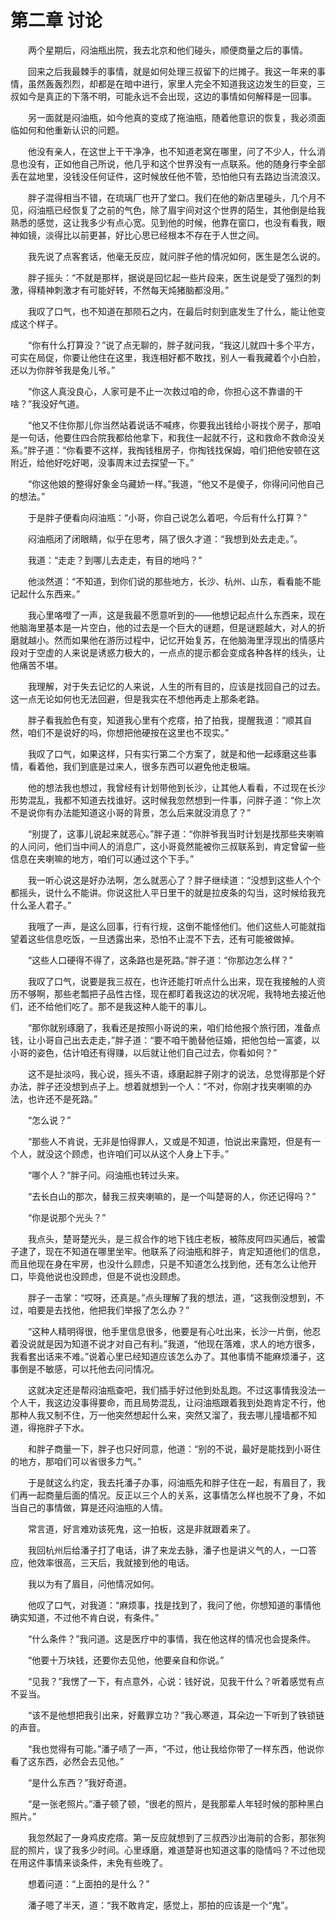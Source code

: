 # 第二章 讨论


　　两个星期后，闷油瓶出院，我去北京和他们碰头，顺便商量之后的事情。

　　回来之后我最棘手的事情，就是如何处理三叔留下的烂摊子。我这一年来的事情，虽然轰轰烈烈，却都是在暗中进行，家里人完全不知道我这边发生的巨变，三叔如今是真正的下落不明，可能永远不会出现，这边的事情如何解释是一回事。

　　另一面就是闷油瓶，如今他真的变成了拖油瓶，随着他意识的恢复，我必须面临如何和他重新认识的问题。

　　他没有亲人，在这世上干干净净，也不知道老窝在哪里，问了不少人，什么消息也没有，正如他自己所说，他几乎和这个世界没有一点联系。他的随身行李全部丢在盆地里，没钱没任何证件，这时候放任他不管，恐怕他只有去路边当流浪汉。

　　胖子混得相当不错，在琉璃厂也开了堂口。我们在他的新店里碰头，几个月不见，闷油瓶已经恢复了之前的气色，除了眉宇间对这个世界的陌生，其他倒是给我熟悉的感觉，这让我多少有点心宽。见到他的时候，他靠在窗口，也没有看我，眼神如镜，淡得比以前更甚，好比心思已经根本不存在于人世之间。

　　我先说了点客套话，他毫无反应，就问胖子他的情况如何，医生是怎么说的。

　　胖子摇头：“不就是那样，据说是回忆起一些片段来，医生说是受了强烈的刺激，得精神刺激才有可能好转，不然每天炖猪脑都没用。”

　　我叹了口气，也不知道在那陨石之内，在最后时刻到底发生了什么，能让他变成这个样子。

　　“你有什么打算没？”说了点无聊的，胖子就问我，“我这儿就四十多个平方，可实在局促，你要让他住在这里，我连相好都不敢找，别人一看我藏着个小白脸，还以为你胖爷我是兔儿爷。”

　　“你这人真没良心，人家可是不止一次救过咱的命，你担心这不靠谱的干啥？”我没好气道。

　　“他又不住你那儿你当然站着说话不喊疼，你要我出钱给小哥找个房子，那咱是一句话，他要住四合院我都给他拿下，和我住一起就不行，这和救命不救命没关系。”胖子道：“你看要不这样，我掏钱租房子，你掏钱找保姆，咱们把他安顿在这附近，给他好吃好喝，没事周末过去探望一下。”

　　“你这他娘的整得好象金乌藏娇一样。”我道，“他又不是傻子，你得问问他自己的想法。”

　　于是胖子便看向闷油瓶：“小哥，你自己说怎么着吧，今后有什么打算？”

　　闷油瓶闭了闭眼睛，似乎在思考，隔了很久才道：“我想到处去走走。”。

　　我道：“走走？到哪儿去走走，有目的地吗？”

　　他淡然道：“不知道，到你们说的那些地方，长沙、杭州、山东，看看能不能记起什么东西来。”

　　我心里咯噔了一声，这是我最不愿意听到的——他想记起点什么东西来，现在他脑海里基本是一片空白，他的过去是一个巨大的谜题，但是谜题越大，对人的折磨就越小。然而如果他在游历过程中，记忆开始复苏，在他脑海里浮现出的情感片段对于空虚的人来说是诱惑力极大的，一点点的提示都会变成各种各样的线头，让他痛苦不堪。

　　我理解，对于失去记忆的人来说，人生的所有目的，应该是找回自己的过去。这一点无论如何也无法回避，但是我实在不想他再走上那条老路。

　　胖子看我脸色有变，知道我心里有个疙瘩，拍了拍我，提醒我道：“顺其自然，咱们不是说好的吗，你想把他硬按在这里也不现实。”

　　我叹了口气，如果这样，只有实行第二个方案了，就是和他一起琢磨这些事情，看着他，我们到底是过来人，很多东西可以避免他走极端。

　　他的想法我也想过，我曾经有计划带他到长沙，让其他人看看，不过现在长沙形势混乱，我都不知道去找谁好。这时候我忽然想到一件事，问胖子道：“你上次不是说你有办法能知道这小哥的背景，怎么后来就没消息了？”

　　“别提了，这事儿说起来就恶心。”胖子道：“你胖爷我当时计划是找那些夹喇嘛的人问问，他们当中间人的消息广，这小哥竟然能被你三叔联系到，肯定曾留一些信息在夹喇嘛的地方，咱们可以通过这个下手。”

　　我一听心说这是好办法啊，怎么就恶心了？胖子继续道：“没想到这些人个个都摇头，说什么不能讲。你说这批人平日里干的就是拉皮条的勾当，这时候给我充什么圣人君子。”

　　我哦了一声，是这么回事，行有行规，这倒不能怪他们。他们这些人可能就指望着这些信息吃饭，一旦透露出来，恐怕不止混不下去，还有可能被做掉。

　　“这些人口硬得不得了，这条路也是死路。”胖子道：“你那边怎么样？”

　　我叹了口气，说要是我三叔在，也许还能打听点什么出来，现在我接触的人资历不够啊，那些老瓢把子品性古怪，现在都盯着我这边的状况呢，我特地去接近他们，还不给他们吃了。那不是我这种人能干的事儿。

　　“那你就别琢磨了，我看还是按照小哥说的来，咱们给他报个旅行团，准备点钱，让小哥自己出去走走，”胖子道：“要不咱干脆替他征婚，把他包给一富婆，以小哥的姿色，估计咱还有得赚，以后就让他们自己过去，你看如何？”

　　这不是扯淡吗，我心说，摇头不语，琢磨起胖子刚才的说法，总觉得那是个好办法，胖子还没想到点子上。想着就想到一个人：“不对，你刚才找夹喇嘛的办法，也许还不是死路。”

　　“怎么说？”

　　“那些人不肯说，无非是怕得罪人，又或是不知道，怕说出来露短，但是有一个人，就没这个顾虑，也许咱们可以从这个人身上下手。”

　　“哪个人？”胖子问。闷油瓶也转过头来。

　　“去长白山的那次，替我三叔夹喇嘛的，是一个叫楚哥的人，你还记得吗？”

　　“你是说那个光头？”

　　我点头，楚哥楚光头，是三叔合作的地下钱庄老板，被陈皮阿四买通后，被雷子逮了，现在不知道在哪里坐牢。他联系了闷油瓶和胖子，肯定知道他们的信息，而且他现在身在牢房，也没什么顾虑，只是不知道怎么找到他，还有怎么让他开口，毕竟他说也没顾虑，但是不说也没顾虑。

　　胖子一击掌：“哎呀，还真是。”点头理解了我的想法，道，“这我倒没想到，不过，咱要是去找他，他把我们举报了怎么办？”

　　“这种人精明得很，他手里信息很多，他要是有心吐出来，长沙一片倒，他忍着没说就是因为知道不说才对自己有利。”我道，“他现在落难，求人的地方很多，我看套出话来不难。”说着心里已经知道应该怎么办了。其他事情不能麻烦潘子，这事倒是不敏感，可以托他去问问情况。

　　这就决定还是帮闷油瓶查吧，我们插手好过他到处乱跑。不过这事情我没法一个人干，我这边没事得要命，而且局势混乱，让闷油瓶跟着我到处跑肯定不行，他那种人我又制不住，万一他突然想起什么来，突然又溜了，我去哪儿撞墙都不知道，得拖胖子下水。

　　和胖子商量一下，胖子也只好同意，他道：“别的不说，最好是能找到小哥住的地方，那咱们可以省很多力气。”

　　于是就这么约定，我去托潘子办事，闷油瓶先和胖子住在一起，有眉目了，我们再一起商量后面的情况。反正以三个人的关系，这事情怎么样也脱不了身，不如当自己的事情做，算是还闷油瓶的人情。

　　常言道，好言难劝该死鬼，这一拍板，这是非就跟着来了。

　　我回杭州后给潘子打了电话，讲了来龙去脉，潘子也是讲义气的人，一口答应，他效率很高，三天后，我就接到他的电话。

　　我以为有了眉目，问他情况如何。

　　他叹了口气，对我道：“麻烦事，找是找到了，我问了他，你想知道的事情他确实知道，不过他不肯白说，有条件。”

　　“什么条件？”我问道。这是医疗中的事情，我在他这样的情况也会提条件。

　　“他要十万块钱，还要你去见他，他要亲自和你说。”

　　“见我？”我愣了一下，有点意外，心说：钱好说，见我干什么？听着感觉有点不妥当。

　　“该不是他想把我引出来，好戴罪立功？”我心寒道，耳朵边一下听到了铁锁链的声音。

　　“我也觉得有可能。”潘子啧了一声，“不过，他让我给你带了一样东西，他说你看了这东西，必然会去见他。”

　　“是什么东西？”我好奇道。

　　“是一张老照片。”潘子顿了顿，“很老的照片，是我那辈人年轻时候的那种黑白照片。”

　　我忽然起了一身鸡皮疙瘩。第一反应就想到了三叔西沙出海前的合影，那张狗屁的照片，误了我多少时间。心里琢磨，难道楚哥也知道这事的隐情吗？不过他现在用这件事情来谈条件，未免有些晚了。

　　想着问道：“上面拍的是什么？”

　　潘子嗯了半天，道：“我不敢肯定，感觉上，那拍的应该是一个“鬼”。

